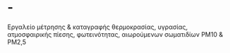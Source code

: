 # -
Εργαλείο μέτρησης &amp; καταγραφής θερμοκρασίας, υγρασίας, ατμοσφαιρικής πίεσης, φωτεινότητας, αιωρούμενων σωματιδίων ΡΜ10 &amp; ΡΜ2,5 
